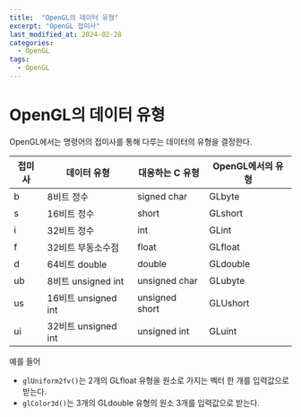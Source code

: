 ```yaml
---
title:  "OpenGL의 데이터 유형"
excerpt: "OpenGL 접미사"
last_modified_at: 2024-02-28
categories:
  - OpenGL
tags:
  - OpenGL
---
```

# 
# OpenGL의 데이터 유형
OpenGL에서는 명령어의 접미사를 통해 다루는 데이터의 유형을 결정한다.

|접미사|데이터 유형|대응하는 C 유형|OpenGL에서의 유형|
|---|---|---|---|
|b|8비트 정수|signed char|GLbyte|
|s|16비트 정수|short|GLshort|
|i|32비트 정수|int|GLint|
|f|32비트 부동소수점|float|GLfloat|
|d|64비트 double|double|GLdouble|
|ub|8비트 unsigned int|unsigned char|GLubyte|
|us|16비트 unsigned int|unsigned short|GLUshort|
|ui|32비트 unsigned int|unsigned int|GLuint|

예를 들어
 
 * ``glUniform2fv()``는 2개의 GLfloat 유형을 원소로 가지는 벡터 한 개를 입력값으로 받는다.
 * ``glColor3d()``는 3개의 GLdouble 유형의 원소 3개를 입력값으로 받는다.